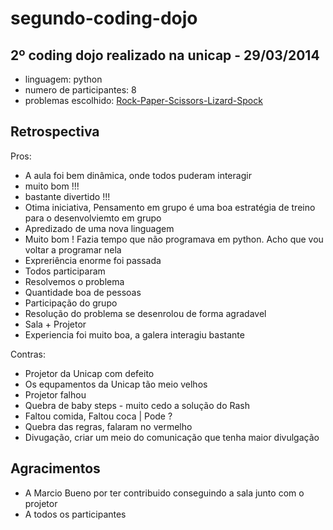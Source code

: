 segundo-coding-dojo
====================

## 2º coding dojo realizado na unicap - 29/03/2014

* linguagem: python
* numero de participantes: 8
* problemas escolhido: [Rock-Paper-Scissors-Lizard-Spock](http://en.wikipedia.org/wiki/Rock-paper-scissors-lizard-Spock)

## Retrospectiva

Pros:

 * A aula foi bem dinâmica, onde todos puderam interagir
 * muito bom !!!
 * bastante divertido !!!
 * Otima iniciativa, Pensamento em grupo é uma boa estratégia de treino para o desenvolviemto em grupo
 * Apredizado de uma nova linguagem
 * Muito bom ! Fazia tempo que não programava em python. Acho que vou voltar a programar nela
 * Expreriência enorme foi passada
 * Todos participaram
 * Resolvemos o problema
 * Quantidade boa de pessoas
 * Participação do grupo
 * Resolução do problema se desenrolou de forma agradavel
 * Sala + Projetor
 * Experiencia foi muito boa, a galera interagiu bastante

Contras:
 * Projetor da Unicap com defeito
 * Os equpamentos da Unicap tão meio velhos
 * Projetor falhou
 * Quebra de baby steps - muito cedo a solução do Rash
 * Faltou comida, Faltou coca | Pode ?
 * Quebra das regras, falaram no vermelho
 * Divugação, criar um meio do comunicação que tenha maior divulgação

 ## Agracimentos

 - A Marcio Bueno por ter contribuido conseguindo a sala junto com o projetor
 - A todos os participantes